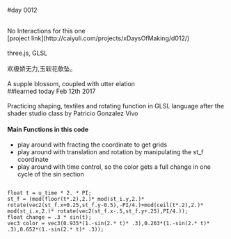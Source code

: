 #day 0012

<br />
No Interactions for this one
<br />
[project link](http://caiyuli.com/projects/xDaysOfMaking/d012/)
 <br />
 <br />
three.js, GLSL
 <br />
 <br />
欢极娇无力,玉软花欹坠。
 <br />
 <br />
A supple blossom, coupled with utter elation <br />
##learned today
Feb 12th 2017
<br />
 <br />
Practicing shaping, textiles and rotating function in GLSL language after the shader studio class by  Patricio Gonzalez Vivo

#### Main Functions in this code
* play around with fracting the coordinate to get grids
* play around with translation and rotation by manipulating the st_f coordinate
* play around with time control, so the color gets a full change in one cycle of the sin section
<pre><code>
float t = u_time * 2. * PI;
st_f = (mod(floor(t*.2),2.)* mod(st_i.y,2.)* rotate(vec2(st_f.x+0.25,st_f.y-0.5),-PI/4.)+mod(ceil(t*.2),2.)* mod(st_i.x,2.)* rotate(vec2(st_f.x-.5,st_f.y+.25),PI/4.));
float change = .3 * sin(t);
vec3 color = vec3(0.935*(1.-sin(2.* t)* .3),0.263*(1.-sin(2.* t)* .3),0.652*(1.-sin(2.* t)* .3));
</code></pre>
